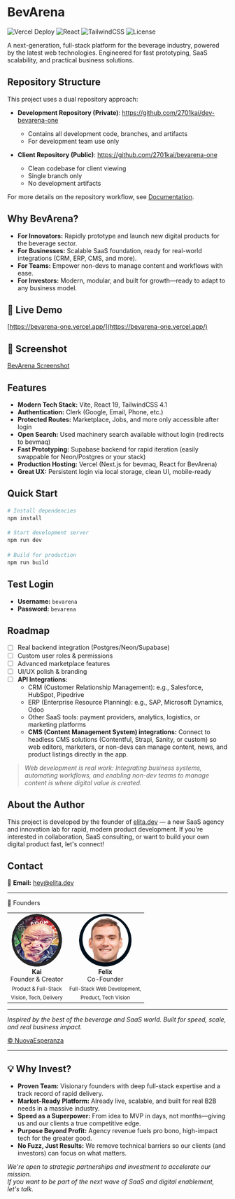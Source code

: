 # BevArena

![Vercel Deploy](https://img.shields.io/badge/deployed-Vercel-000?logo=vercel)
![React](https://img.shields.io/badge/React-19-blue?logo=react)
![TailwindCSS](https://img.shields.io/badge/TailwindCSS-4.1-38bdf8?logo=tailwindcss)
![License](https://img.shields.io/badge/license-MIT-green)

A next-generation, full-stack platform for the beverage industry, powered by the latest web technologies. Engineered for fast prototyping, SaaS scalability, and practical business solutions.

## Repository Structure

This project uses a dual repository approach:

- **Development Repository (Private)**: https://github.com/2701kai/dev-bevarena-one

  - Contains all development code, branches, and artifacts
  - For development team use only

- **Client Repository (Public)**: https://github.com/2701kai/bevarena-one
  - Clean codebase for client viewing
  - Single branch only
  - No development artifacts

For more details on the repository workflow, see [Documentation](../../doc/repository-workflow.md).

## Why BevArena?

- **For Innovators:** Rapidly prototype and launch new digital products for the beverage sector.
- **For Businesses:** Scalable SaaS foundation, ready for real-world integrations (CRM, ERP, CMS, and more).
- **For Teams:** Empower non-devs to manage content and workflows with ease.
- **For Investors:** Modern, modular, and built for growth—ready to adapt to any business model.

## 🚀 Live Demo

[https://bevarena-one.vercel.app/](https://bevarena-one.vercel.app/)

## 📸 Screenshot

[BevArena Screenshot](./public/images/ScreenShot.png)

## Features

- **Modern Tech Stack:** Vite, React 19, TailwindCSS 4.1
- **Authentication:** Clerk (Google, Email, Phone, etc.)
- **Protected Routes:** Marketplace, Jobs, and more only accessible after login
- **Open Search:** Used machinery search available without login (redirects to bevmaq)
- **Fast Prototyping:** Supabase backend for rapid iteration (easily swappable for Neon/Postgres or your stack)
- **Production Hosting:** Vercel (Next.js for bevmaq, React for BevArena)
- **Great UX:** Persistent login via local storage, clean UI, mobile-ready

## Quick Start

```bash
# Install dependencies
npm install

# Start development server
npm run dev

# Build for production
npm run build
```

## Test Login

- **Username:** `bevarena`
- **Password:** `bevarena`

## Roadmap

- [ ] Real backend integration (Postgres/Neon/Supabase)
- [ ] Custom user roles & permissions
- [ ] Advanced marketplace features
- [ ] UI/UX polish & branding
- [ ] **API Integrations:**
  - CRM (Customer Relationship Management): e.g., Salesforce, HubSpot, Pipedrive
  - ERP (Enterprise Resource Planning): e.g., SAP, Microsoft Dynamics, Odoo
  - Other SaaS tools: payment providers, analytics, logistics, or marketing platforms
  - **CMS (Content Management System) integrations:** Connect to headless CMS solutions (Contentful, Strapi, Sanity, or custom) so web editors, marketers, or non-devs can manage content, news, and product listings directly in the app.

> _Web development is real work: Integrating business systems, automating workflows, and enabling non-dev teams to manage content is where digital value is created._

## About the Author

This project is developed by the founder of [elita.dev](https://elita.dev/) — a new SaaS agency and innovation lab for rapid, modern product development. If you're interested in collaboration, SaaS consulting, or want to build your own digital product fast, let's connect!

## Contact

📧 **Email:** [hey@elita.dev](mailto:hey@elita.dev)

---

👥 Founders

<table>
<tr>
<td align="center">
<img src="./public/images/kai.png" width="115" style="border-radius: 50%;" alt="Kai"/><br/>
<b>Kai</b><br/>
Founder & Creator<br>
<sub>Product & Full-Stack<br/></sub>
<sub>Vision, Tech, Delivery</sub>
</td>
<td align="center">
<img src="./public/images/felix.png" width="120" style="border-radius: 50%;" alt="Felix"/><br/>
<b>Felix</b><br/>
Co-Founder<br/>
<sub>Full-Stack Web Development,<br></sub>
<sub> Product, Tech Vision<br/>
<!-- <em>Bright Mind & Tech Lead</em></sub> -->
</td>
</tr>
</table>

---

_Inspired by the best of the beverage and SaaS world. Built for speed, scale, and real business impact._

[&copy; NuovaEsperanza](./public/images/IMG_1377.JPG)

---

## 💡 Why Invest?

- **Proven Team:** Visionary founders with deep full-stack expertise and a track record of rapid delivery.
- **Market-Ready Platform:** Already live, scalable, and built for real B2B needs in a massive industry.
- **Speed as a Superpower:** From idea to MVP in days, not months—giving us and our clients a true competitive edge.
- **Purpose Beyond Profit:** Agency revenue fuels pro bono, high-impact tech for the greater good.
- **No Fuzz, Just Results:** We remove technical barriers so our clients (and investors) can focus on what matters.

_We're open to strategic partnerships and investment to accelerate our mission.<br>If you want to be part of the next wave of SaaS and digital enablement, let's talk._
